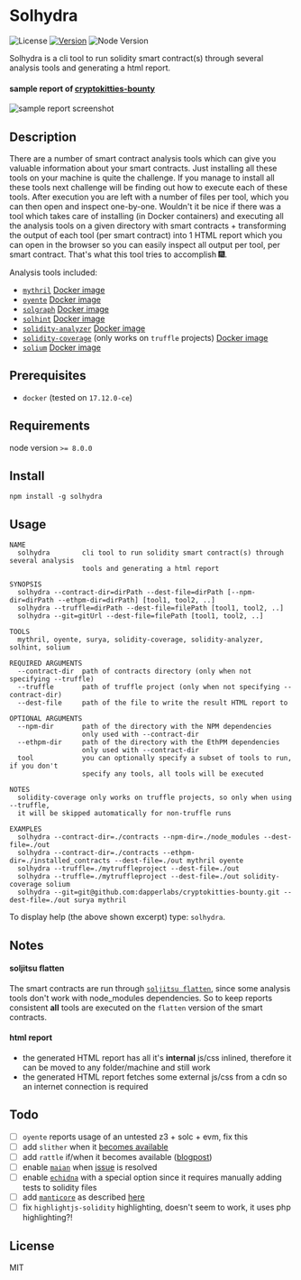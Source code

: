 # Solhydra

![License](https://img.shields.io/github/license/BlockChainCompany/solhydra.svg?style=flat-square)
[![Version](https://img.shields.io/npm/v/solhydra.svg?style=flat-square&label=version)](https://www.npmjs.org/package/solhydra)
![Node Version](https://img.shields.io/node/v/solhydra.svg?label=node%20version)

Solhydra is a cli tool to run solidity smart contract(s) through several analysis tools and generating a html report.

#### sample report of [cryptokitties-bounty](https://github.com/axiomzen/cryptokitties-bounty)

![sample report screenshot](https://github.com/BlockChainCompany/solhydra/raw/master/sample_report_screenshot.png)

## Description

There are a number of smart contract analysis tools which can give you valuable information about
your smart contracts. Just installing all these tools on your machine is quite the challenge.
If you manage to install all these tools next challenge will be finding out how to execute each of
these tools. After execution you are left with a number of files per tool, which you can then open
and inspect one-by-one. Wouldn't it be nice if there was a tool which takes care of installing (in Docker containers)
and executing all the analysis tools on a given directory with smart contracts + transforming the output
of each tool (per smart contract) into 1 HTML report which you can open in the browser so you can easily
inspect all output per tool, per smart contract. That's what this tool tries to accomplish 🎆.

Analysis tools included:
- [`mythril`](https://github.com/ConsenSys/mythril) [Docker image](https://hub.docker.com/r/rmi7/solhydra_mythril/)
- [`oyente`](https://github.com/melonproject/oyente) [Docker image](https://hub.docker.com/r/rmi7/solhydra_oyente/)
- [`solgraph`](https://github.com/raineorshine/solgraph) [Docker image](https://hub.docker.com/r/rmi7/solhydra_solgraph/)
- [`solhint`](https://github.com/protofire/solhint) [Docker image](https://hub.docker.com/r/rmi7/solhydra_solhint/)
- [`solidity-analyzer`](https://github.com/quantstamp/solidity-analyzer) [Docker image](https://hub.docker.com/r/rmi7/solhydra_solidity-analyzer/)
- [`solidity-coverage`](https://github.com/sc-forks/solidity-coverage) (only works on `truffle` projects) [Docker image](https://hub.docker.com/r/rmi7/solhydra_solidity-coverage/)
- [`solium`](https://github.com/duaraghav8/Solium) [Docker image](https://hub.docker.com/r/rmi7/solhydra_solium/)

## Prerequisites

- `docker` (tested on `17.12.0-ce`)

## Requirements

node version `>= 8.0.0`

## Install

`npm install -g solhydra`

## Usage

```
NAME
  solhydra        cli tool to run solidity smart contract(s) through several analysis
                  tools and generating a html report

SYNOPSIS
  solhydra --contract-dir=dirPath --dest-file=dirPath [--npm-dir=dirPath --ethpm-dir=dirPath] [tool1, tool2, ..]
  solhydra --truffle=dirPath --dest-file=filePath [tool1, tool2, ..]
  solhydra --git=gitUrl --dest-file=filePath [tool1, tool2, ..]

TOOLS
  mythril, oyente, surya, solidity-coverage, solidity-analyzer, solhint, solium

REQUIRED ARGUMENTS
  --contract-dir  path of contracts directory (only when not specifying --truffle)
  --truffle       path of truffle project (only when not specifying --contract-dir)
  --dest-file     path of the file to write the result HTML report to

OPTIONAL ARGUMENTS
  --npm-dir       path of the directory with the NPM dependencies
                  only used with --contract-dir
  --ethpm-dir     path of the directory with the EthPM dependencies
                  only used with --contract-dir
  tool            you can optionally specify a subset of tools to run, if you don't
                  specify any tools, all tools will be executed

NOTES
  solidity-coverage only works on truffle projects, so only when using --truffle,
  it will be skipped automatically for non-truffle runs

EXAMPLES
  solhydra --contract-dir=./contracts --npm-dir=./node_modules --dest-file=./out
  solhydra --contract-dir=./contracts --ethpm-dir=./installed_contracts --dest-file=./out mythril oyente
  solhydra --truffle=./mytruffleproject --dest-file=./out
  solhydra --truffle=./mytruffleproject --dest-file=./out solidity-coverage solium
  solhydra --git=git@github.com:dapperlabs/cryptokitties-bounty.git --dest-file=./out surya mythril
```

To display help (the above shown excerpt) type: `solhydra`.

## Notes

#### soljitsu flatten

The smart contracts are run through [`soljitsu flatten`](https://github.com/BlockChainCompany/soljitsu#feature-flatten),
since some analysis tools don't work with node_modules dependencies. So to keep reports consistent **all** tools are
executed on the `flatten` version of the smart contracts.

#### html report

- the generated HTML report has all it's **internal** js/css inlined, therefore it can be moved to any folder/machine and still work
- the generated HTML report fetches some external js/css from a cdn so an internet connection is required

## Todo

- [ ] `oyente` reports usage of an untested z3 + solc + evm, fix this
- [ ] add `slither` when it [becomes available](https://blog.trailofbits.com/2018/03/23/use-our-suite-of-ethereum-security-tools/)
- [ ] add `rattle` if/when it becomes available ([blogpost](https://blog.trailofbits.com/2018/03/23/use-our-suite-of-ethereum-security-tools/))
- [ ] enable [`maian`](https://github.com/MAIAN-tool/MAIAN) when [issue](https://github.com/MAIAN-tool/MAIAN/issues/10) is resolved
- [ ] enable [`echidna`](https://github.com/trailofbits/echidna) with a special option since it requires manually adding tests to solidity files
- [ ] add [`manticore`](https://github.com/trailofbits/manticore) as described [here](https://blog.trailofbits.com/2018/03/23/use-our-suite-of-ethereum-security-tools/)
- [ ] fix `highlightjs-solidity` highlighting, doesn't seem to work, it uses php highlighting?!

## License

MIT
